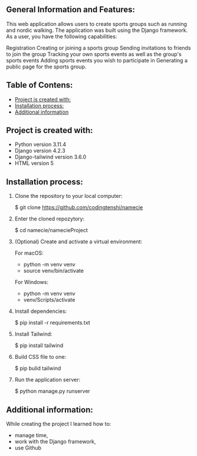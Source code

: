 ## General Information and Features:

This web application allows users to create sports groups such as running and nordic walking. 
The application was built using the Django framework. 
As a user, you have the following capabilities:

Registration
Creating or joining a sports group
Sending invitations to friends to join the group
Tracking your own sports events as well as the group's sports events
Adding sports events you wish to participate in
Generating a public page for the sports group.

## Table of Contens:

<!-- toc -->

- [Project is created with:](#project-is-created-with)
- [Installation process:](#installation-process)
- [Additional information](#additional-information)

<!-- tocstop -->

## Project is created with:
- Python version 3.11.4
- Django version 4.2.3
- Django-tailwind version 3.6.0
- HTML version 5



## Installation process:
1. Clone the repository to your local computer:

    $ git clone https://github.com/codingtenshi/namecie

2. Enter the cloned repozytory:

    $ cd namecie/namecieProject


2. (Optional) Create and activate a virtual environment:

    For macOS:
    - python -m venv venv
    - source venv/bin/activate

    For Windows:
    - python -m venv venv
    - venv/Scripts/activate


3. Install dependencies:

    $ pip install -r requirements.txt

4. Install Tailwind:

    $ pip install tailwind

5. Build CSS file to one:

    $ pip bulid tailwind


6. Run the application server:

    $ python manage.py runserver

## Additional information:


While creating the project I learned how to:
- manage time,
- work with the Django framework,
- use Github